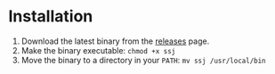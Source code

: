 # Installation

1.  Download the latest binary from the [releases](https://github.com/l4cloud/ssh_manager/releases) page.
2.  Make the binary executable: `chmod +x ssj`
3.  Move the binary to a directory in your `PATH`: `mv ssj /usr/local/bin`
